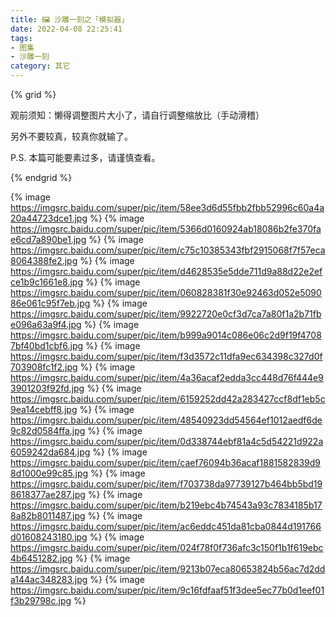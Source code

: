 ```yaml
---
title: 🖼️ 沙雕一刻之「模拟器」
date: 2022-04-08 22:25:41
tags: 
- 图集
- 沙雕一刻
category: 其它
---
```


{% grid %}

观前须知：懒得调整图片大小了，请自行调整缩放比（手动滑稽）

另外不要较真，较真你就输了。

P.S. 本篇可能要素过多，请谨慎查看。

{% endgrid %}

{% image https://imgsrc.baidu.com/super/pic/item/58ee3d6d55fbb2fbb52996c60a4a20a44723dce1.jpg %}
{% image https://imgsrc.baidu.com/super/pic/item/5366d0160924ab18086b2fe370fae6cd7a890be1.jpg %}
{% image https://imgsrc.baidu.com/super/pic/item/c75c10385343fbf2915068f7f57eca8064388fe2.jpg %}
{% image https://imgsrc.baidu.com/super/pic/item/d4628535e5dde711d9a88d22e2efce1b9c1661e8.jpg %}
{% image https://imgsrc.baidu.com/super/pic/item/060828381f30e92463d052e509086e061c95f7eb.jpg %}
{% image https://imgsrc.baidu.com/super/pic/item/9922720e0cf3d7ca7a80f1a2b71fbe096a63a9f4.jpg %}
{% image https://imgsrc.baidu.com/super/pic/item/b999a9014c086e06c2d9f19f47087bf40bd1cbf6.jpg %}
{% image https://imgsrc.baidu.com/super/pic/item/f3d3572c11dfa9ec634398c327d0f703908fc1f2.jpg %}
{% image https://imgsrc.baidu.com/super/pic/item/4a36acaf2edda3cc448d76f444e93901203f92fd.jpg %}
{% image https://imgsrc.baidu.com/super/pic/item/6159252dd42a283427ccf8df1eb5c9ea14cebff8.jpg %}
{% image https://imgsrc.baidu.com/super/pic/item/48540923dd54564ef1012aedf6de9c82d0584ffa.jpg %}
{% image https://imgsrc.baidu.com/super/pic/item/0d338744ebf81a4c5d54221d922a6059242da684.jpg %}
{% image https://imgsrc.baidu.com/super/pic/item/caef76094b36acaf1881582839d98d1000e99c85.jpg %}
{% image https://imgsrc.baidu.com/super/pic/item/f703738da97739127b464bb5bd198618377ae287.jpg %}
{% image https://imgsrc.baidu.com/super/pic/item/b219ebc4b74543a93c7834185b178a82b8011487.jpg %}
{% image https://imgsrc.baidu.com/super/pic/item/ac6eddc451da81cba0844d191766d01608243180.jpg %}
{% image https://imgsrc.baidu.com/super/pic/item/024f78f0f736afc3c150f1b1f619ebc4b6451282.jpg %}
{% image https://imgsrc.baidu.com/super/pic/item/9213b07eca80653824b56ac7d2dda144ac348283.jpg %}
{% image https://imgsrc.baidu.com/super/pic/item/9c16fdfaaf51f3dee5ec77b0d1eef01f3b29798c.jpg %}

